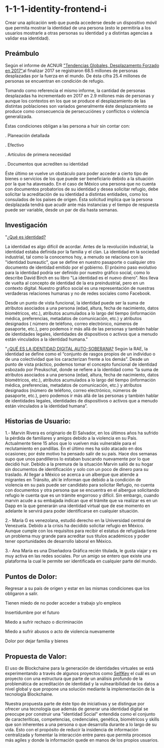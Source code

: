 # 1-1-1-identity-frontend-i
Crear una aplicación web que pueda accederse desde un dispositivo móvil que permita mostrar la identidad de una persona (esto le permitiría a los usuarios mostrarle a otras personas su identidad y a distintas agencias a validar esa identidad).

## **Preámbulo**

Según el informe de ACNUR ["Tendencias Globales, Desplazamento Forzado en 2017"](https://eacnur.org/files/tendencias_acnur_refugiados_2017.pdf)al finalizar 2017 se registraron 68.5 millones de personas desplazadas por la fuerza en el mundo. De ésta cifra 25.4 millones de personas se encuentran en condición de refugio.

Tomando como referencia el mismo informe, la cantidad de personas desplazadas ha incrementado en 2017 en 2.9 millones más de personas y aunque los contextos en los que se produce el desplazamiento de las distintas poblaciones son variados generalmente éste desplazamiento se produce como consecuencia de persecuciónes y conflictos o  violencia generalizada. 

Éstas condiciones obligan a las persona a huir sin contar con:


. Planeación detallada 

. Efectivo

. Artículos de primera necesidad

. Documentos que acrediten su identidad


Éste último se vuelve un obstáculo para poder acceder a cierto tipo de bienes o servicios de los que puede ser beneficiario debido a la situación por la que ha atavesado. En el caso de México una persona que no cuenta con documentos probatorios de su identidad y desea solicitar refugio, debe solicitar la acreditación de su identidad a distintas entidades, como los consulados de los países de origen. Ésta solicitud implica que la persona deslplazada tendrá que acudir ante más instancias y el tiempo de respuesta puede ser variable, desde un par de día hasta semanas.

## **Investigación**


"[¿Qué es identidad?](https://medium.com/@AlexPreukschat/self-sovereign-identity-a-guide-to-privacy-for-your-digital-identity-5b9e95677778)

La identidad es algo difícil de acordar. Antes de la revolución industrial, la identidad estaba definida por la familia y el clan. La identidad en la sociedad industrial, tal como la conocemos hoy, a menudo se relaciona con la "identidad bureautic", que se define en nuestro pasaporte o cualquier otro documento de identidad emitido por el gobierno. El próximo paso evolutivo para la identidad podría ser definido por nuestro gráfico social, como lo describe David Birch en su libro "La identidad es el nuevo dinero". Nos lleva de vuelta al concepto de identidad de la era preindustrial, pero en un contexto digital. Nuestro gráfico social es una representación de nuestras verdaderas relaciones humanas y no de redes sociales como Facebook.


Desde un punto de vista funcional, la identidad puede ser la suma de atributos asociados a una persona (edad, altura, fecha de nacimiento, datos biométricos, etc.), atributos acumulados a lo largo del tiempo (información médica, preferencias, metadatos de comunicación, etc.) y atributos designados ( número de teléfono, correo electrónico, números de pasaporte, etc.), pero podemos ir más allá de las personas y también hablar de identidades legales, identidades de dispositivos o activos que a menudo están vinculados a la identidad humana."

"[¿QUÉ ES LA IDENTIDAD DIGITAL AUTO-SOBERANA?](https://www.criptonoticias.com/colecciones/blockchain-impulsa-identidad-digital-auto-soberana/)
Según la RAE, la identidad se define como el “conjunto de rasgos propios de un individuo o de una colectividad que los caracterizan frente a los demás”. Desde un punto de vista práctico, podemos tomar el concepto funcional de identidad esbozado por Preukschat, donde se refiere a la identidad como “la suma de atributos asociados a una persona (edad, altura, fecha de nacimiento, datos biométricos, etc.), atributos acumulados a lo largo del tiempo (información médica, preferencias, metadatos de comunicación, etc.) y atributos designados (número de teléfono, correo electrónico, números de pasaporte, etc.), pero podemos ir más allá de las personas y también hablar de identidades legales, identidades de dispositivos o activos que a menudo están vinculados a la identidad humana”.


## **Historias de Usuario:**

1.- Marvin Rivera es originario de El Salvador,  en los últimos años ha sufrido la pérdida de familiares y amigos debido a la violencia en su País. Actualmente tiene 15 años que lo vuelven más vulnerable para el reclutamiento en pandillas. En el último mes ha sido atacado en dos ocasiones; por éste motivo ha pensado salir de su país. Hace dos semanas supo que unos pandilleros lo estaban buscando nuevamente por lo que decidió huir. Debido a la premura de la situación Marvin salió de su hogar sin documentos de identificación y solo con un poco de dinero para su traslado. Al llegar a México se acerca a un albergue que atiende a migrantes en Tránsito, ahí le informan que debido a la condición de violencia en su país puede ser candidato para solicitar Refugio, no cuenta con documentos y otra persona que se encuentra en el albergue solicitando refugio le cuenta que es un trámite engorroso y difícil. Sin embargo, cuando marvin acude a su embajada indican que el trámite que va realizar es en un Dapp en la que generarán una identidad virtual que de ese momento en adelante le servirá para poder identificarse en cualquier situación.


2.- María G es venezolana, estudió derecho en la Universidad central de Venezuela. Debido a la crisis ha decidido solicitar refugio en México. Aunque cumple con los requisitos para recibir el estatus de refugiada tiene un problema muy grande para acreditar sus títulos académicos y poder tener oportunidades de desarrollo laboral en México.


3.- Ana María es una Diseñadora Gráfica recién titulada, le gusta viajar y es muy activa en las redes sociales. Por un amigo se entero que existe una plataforma la cual le permite ser identificada en cualquier parte del mundo.

## **Puntos de Dolor:**

Regresar a su país de origen y estar en las mismas condiciones que los obligaron a salir.


Tienen miedo de no poder acceder a trabajo y/o empleos 


Insertidumbre por el futuro


Miedo a sufrir rechazo o dicriminación


Miedo a sufrir abusos o acto de violencia nuevamente


Dolor por dejar familia y bienes


## **Propuesta de Valor:**

El uso de Blockchaine para la generación de identidades virtuales se está experimentando a través de algunos proyectos como [SelfKey](https://selfkey.org/wp-content/uploads/2017/11/selfkey-whitepaper-es.pdf) el cuál es un proyecto con una estructura que parte de un análisis profundo de la problemática de acreditación de identidad y la vulnearibilidad de los datos a nivel global y que propone una solución mediante la implementación de la tecnología Blockchaine. 

Nuestra propuesta parte de éste tipo de iniciativas y se distingue por ofrecer una tecnología que además de generar una  identidad digital se preocupe por construir una "identidad Social" entendida como el conjunto de caracteríticas, competencias, credenciales, genética, biométricos y skills que son inherentes a una persona  o que desarrolla durante a lo largo de su vida.
Esto con el propósito de reducir la insidencia de información centralizada y fomentar la interacción entre pares que permita procesos más agiles y donde la información quede en manos de los propios usuarios.









